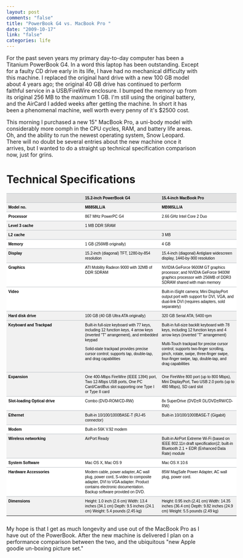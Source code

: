 ```yaml
--- 
layout: post
comments: "false"
title: "PowerBook G4 vs. MacBook Pro "
date: "2009-10-17"
link: "false"
categories: life
---
```

For the past seven years my primary day-to-day computer has been a Titanium PowerBook G4. In a word this laptop has been outstanding. Except for a faulty CD drive early in its life, I have had no mechanical difficulty with this machine. I replaced the original hard drive with a new 100 GB model about 4 years ago; the original 40 GB drive has continued to perform faithful service in a USB/FireWire enclosure. I bumped the memory up from its original 256 MB to the maximum 1 GB. I'm still using the original battery, and the AirCard I added weeks after getting the machine. In short it has been a phenomenal machine, well worth every penny of it's $2500 cost.

This morning I purchased a new 15" MacBook Pro, a uni-body model with considerably more oomph in the CPU cycles, RAM, and battery life areas. Oh, and the ability to run the newest operating system, Snow Leopard. There will no doubt be several entries about the new machine once it arrives, but I wanted to do a straight up technical specification comparison now, just for grins.
# Technical Specifications
<table style="font: normal normal normal 10px/normal 'Lucida Grande', Geneva, Verdana, Arial, sans-serif; color: #000000; font-size: 10px; line-height: 13px; table-layout: fixed; width: 600px; margin-bottom: 25px;" border="0" cellspacing="1" cellpadding="4" width="500" bgcolor="#a1a5a9">
<tbody>
<tr>
<td style="font: normal normal normal 10px/normal 'Lucida Grande', Geneva, Verdana, Arial, sans-serif; color: #000000; font-size: 10px; line-height: 13px; padding-top: 5px; padding-right: 5px; padding-bottom: 5px; padding-left: 5px; vertical-align: top; text-align: left; border-top-width: 1px; border-top-style: solid; border-top-color: #bdc2c6; " bgcolor="#e2e2e2"><strong> </strong></td>
<td style="font: normal normal normal 10px/normal 'Lucida Grande', Geneva, Verdana, Arial, sans-serif; color: #000000; font-size: 10px; line-height: 13px; padding-top: 5px; padding-right: 5px; padding-bottom: 5px; padding-left: 5px; vertical-align: top; text-align: left; border-top-width: 1px; border-top-style: solid; border-top-color: #bdc2c6; " bgcolor="#e2e2e2"><strong>15.2-inch PowerBook G4</strong></td>
<td style="font: normal normal normal 10px/normal 'Lucida Grande', Geneva, Verdana, Arial, sans-serif; color: #000000; font-size: 10px; line-height: 13px; padding-top: 5px; padding-right: 5px; padding-bottom: 5px; padding-left: 5px; vertical-align: top; text-align: left; border-top-width: 1px; border-top-style: solid; border-top-color: #bdc2c6; " bgcolor="#e2e2e2"><strong>15.4-inch MacBook Pro</strong></td>
</tr>
<tr align="LEFT" valign="TOP" bgcolor="#f1f1f1">
<td style="font: normal normal normal 10px/normal 'Lucida Grande', Geneva, Verdana, Arial, sans-serif; color: #000000; font-size: 10px; line-height: 13px; padding-top: 5px; padding-right: 5px; padding-bottom: 5px; padding-left: 5px; vertical-align: top; text-align: left; border-top-width: 1px; border-top-style: solid; border-top-color: #bdc2c6; " width="190"><strong>Model no.</strong></td>
<td style="font: normal normal normal 10px/normal 'Lucida Grande', Geneva, Verdana, Arial, sans-serif; color: #000000; font-size: 10px; line-height: 13px; padding-top: 5px; padding-right: 5px; padding-bottom: 5px; padding-left: 5px; vertical-align: top; text-align: left; border-top-width: 1px; border-top-style: solid; border-top-color: #bdc2c6; " width="190"><strong>M8858LL/A</strong></td>
<td style="font: normal normal normal 10px/normal 'Lucida Grande', Geneva, Verdana, Arial, sans-serif; color: #000000; font-size: 10px; line-height: 13px; padding-top: 5px; padding-right: 5px; padding-bottom: 5px; padding-left: 5px; vertical-align: top; text-align: left; border-top-width: 1px; border-top-style: solid; border-top-color: #bdc2c6; " width="190"><strong>MB985LL/A</strong></td>
</tr>
<tr align="LEFT" valign="TOP" bgcolor="#ffffff">
<td style="font: normal normal normal 10px/normal 'Lucida Grande', Geneva, Verdana, Arial, sans-serif; color: #000000; font-size: 10px; line-height: 13px; padding-top: 5px; padding-right: 5px; padding-bottom: 5px; padding-left: 5px; vertical-align: top; text-align: left; border-top-width: 1px; border-top-style: solid; border-top-color: #bdc2c6; "><strong>Processor</strong></td>
<td style="font: normal normal normal 10px/normal 'Lucida Grande', Geneva, Verdana, Arial, sans-serif; color: #000000; font-size: 10px; line-height: 13px; padding-top: 5px; padding-right: 5px; padding-bottom: 5px; padding-left: 5px; vertical-align: top; text-align: left; border-top-width: 1px; border-top-style: solid; border-top-color: #bdc2c6; ">867 MHz PowerPC G4</td>
<td style="font: normal normal normal 10px/normal 'Lucida Grande', Geneva, Verdana, Arial, sans-serif; color: #000000; font-size: 10px; line-height: 13px; padding-top: 5px; padding-right: 5px; padding-bottom: 5px; padding-left: 5px; vertical-align: top; text-align: left; border-top-width: 1px; border-top-style: solid; border-top-color: #bdc2c6; ">2.66 GHz Intel Core 2 Duo</td>
</tr>
<tr align="LEFT" valign="TOP" bgcolor="#f1f1f1">
<td style="font: normal normal normal 10px/normal 'Lucida Grande', Geneva, Verdana, Arial, sans-serif; color: #000000; font-size: 10px; line-height: 13px; padding-top: 5px; padding-right: 5px; padding-bottom: 5px; padding-left: 5px; vertical-align: top; text-align: left; border-top-width: 1px; border-top-style: solid; border-top-color: #bdc2c6; "><strong>Level 3 cache</strong></td>
<td style="font: normal normal normal 10px/normal 'Lucida Grande', Geneva, Verdana, Arial, sans-serif; color: #000000; font-size: 10px; line-height: 13px; padding-top: 5px; padding-right: 5px; padding-bottom: 5px; padding-left: 5px; vertical-align: top; text-align: left; border-top-width: 1px; border-top-style: solid; border-top-color: #bdc2c6; ">1 MB DDR SRAM</td>
<td style="font: normal normal normal 10px/normal 'Lucida Grande', Geneva, Verdana, Arial, sans-serif; color: #000000; font-size: 10px; line-height: 13px; padding-top: 5px; padding-right: 5px; padding-bottom: 5px; padding-left: 5px; vertical-align: top; text-align: left; border-top-width: 1px; border-top-style: solid; border-top-color: #bdc2c6; "></td>
</tr>
<tr align="LEFT" valign="TOP" bgcolor="#f1f1f1">
<td style="font: normal normal normal 10px/normal 'Lucida Grande', Geneva, Verdana, Arial, sans-serif; color: #000000; font-size: 10px; line-height: 13px; padding-top: 5px; padding-right: 5px; padding-bottom: 5px; padding-left: 5px; vertical-align: top; text-align: left; border-top-width: 1px; border-top-style: solid; border-top-color: #bdc2c6; "><strong>L2 cache</strong></td>
<td style="font: normal normal normal 10px/normal 'Lucida Grande', Geneva, Verdana, Arial, sans-serif; color: #000000; font-size: 10px; line-height: 13px; padding-top: 5px; padding-right: 5px; padding-bottom: 5px; padding-left: 5px; vertical-align: top; text-align: left; border-top-width: 1px; border-top-style: solid; border-top-color: #bdc2c6; "></td>
<td style="font: normal normal normal 10px/normal 'Lucida Grande', Geneva, Verdana, Arial, sans-serif; color: #000000; font-size: 10px; line-height: 13px; padding-top: 5px; padding-right: 5px; padding-bottom: 5px; padding-left: 5px; vertical-align: top; text-align: left; border-top-width: 1px; border-top-style: solid; border-top-color: #bdc2c6; ">3 MB</td>
</tr>
<tr align="LEFT" valign="TOP" bgcolor="#ffffff">
<td style="font: normal normal normal 10px/normal 'Lucida Grande', Geneva, Verdana, Arial, sans-serif; color: #000000; font-size: 10px; line-height: 13px; padding-top: 5px; padding-right: 5px; padding-bottom: 5px; padding-left: 5px; vertical-align: top; text-align: left; border-top-width: 1px; border-top-style: solid; border-top-color: #bdc2c6; "><strong>Memory</strong></td>
<td style="font: normal normal normal 10px/normal 'Lucida Grande', Geneva, Verdana, Arial, sans-serif; color: #000000; font-size: 10px; line-height: 13px; padding-top: 5px; padding-right: 5px; padding-bottom: 5px; padding-left: 5px; vertical-align: top; text-align: left; border-top-width: 1px; border-top-style: solid; border-top-color: #bdc2c6; ">1 GB (256MB originally)</td>
<td style="font: normal normal normal 10px/normal 'Lucida Grande', Geneva, Verdana, Arial, sans-serif; color: #000000; font-size: 10px; line-height: 13px; padding-top: 5px; padding-right: 5px; padding-bottom: 5px; padding-left: 5px; vertical-align: top; text-align: left; border-top-width: 1px; border-top-style: solid; border-top-color: #bdc2c6; ">4 GB</td>
</tr>
<tr align="LEFT" valign="TOP" bgcolor="#f1f1f1">
<td style="font: normal normal normal 10px/normal 'Lucida Grande', Geneva, Verdana, Arial, sans-serif; color: #000000; font-size: 10px; line-height: 13px; padding-top: 5px; padding-right: 5px; padding-bottom: 5px; padding-left: 5px; vertical-align: top; text-align: left; border-top-width: 1px; border-top-style: solid; border-top-color: #bdc2c6; " width="190"><strong>Display</strong></td>
<td style="font: normal normal normal 10px/normal 'Lucida Grande', Geneva, Verdana, Arial, sans-serif; color: #000000; font-size: 10px; line-height: 13px; padding-top: 5px; padding-right: 5px; padding-bottom: 5px; padding-left: 5px; vertical-align: top; text-align: left; border-top-width: 1px; border-top-style: solid; border-top-color: #bdc2c6; ">15.2-inch (diagonal) TFT, 1280-by-854 resolution</td>
<td style="font: normal normal normal 10px/normal 'Lucida Grande', Geneva, Verdana, Arial, sans-serif; color: #000000; font-size: 10px; line-height: 13px; padding-top: 5px; padding-right: 5px; padding-bottom: 5px; padding-left: 5px; vertical-align: top; text-align: left; border-top-width: 1px; border-top-style: solid; border-top-color: #bdc2c6; ">15.4-inch (diagonal) Antiglare widescreen display, 1440-by-900 resolution</td>
</tr>
<tr align="LEFT" valign="TOP" bgcolor="#ffffff">
<td style="font: normal normal normal 10px/normal 'Lucida Grande', Geneva, Verdana, Arial, sans-serif; color: #000000; font-size: 10px; line-height: 13px; padding-top: 5px; padding-right: 5px; padding-bottom: 5px; padding-left: 5px; vertical-align: top; text-align: left; border-top-width: 1px; border-top-style: solid; border-top-color: #bdc2c6; " width="190"><strong>Graphics</strong></td>
<td style="font: normal normal normal 10px/normal 'Lucida Grande', Geneva, Verdana, Arial, sans-serif; color: #000000; font-size: 10px; line-height: 13px; padding-top: 5px; padding-right: 5px; padding-bottom: 5px; padding-left: 5px; vertical-align: top; text-align: left; border-top-width: 1px; border-top-style: solid; border-top-color: #bdc2c6; ">ATI Mobility Radeon 9000 with 32MB of DDR SDRAM</td>
<td style="font: normal normal normal 10px/normal 'Lucida Grande', Geneva, Verdana, Arial, sans-serif; color: #000000; font-size: 10px; line-height: 13px; padding-top: 5px; padding-right: 5px; padding-bottom: 5px; padding-left: 5px; vertical-align: top; text-align: left; border-top-width: 1px; border-top-style: solid; border-top-color: #bdc2c6; ">NVIDIA GeForce 9600M GT graphics processor; and NVIDIA GeForce 9400M graphics processor with 256MB of DDR3 SDRAM shared with main memory</td>
</tr>
<tr align="LEFT" valign="TOP" bgcolor="#ffffff">
<td style="font: normal normal normal 10px/normal 'Lucida Grande', Geneva, Verdana, Arial, sans-serif; color: #000000; font-size: 10px; line-height: 13px; padding-top: 5px; padding-right: 5px; padding-bottom: 5px; padding-left: 5px; vertical-align: top; text-align: left; border-top-width: 1px; border-top-style: solid; border-top-color: #bdc2c6; " width="190"><strong>Video</strong></td>
<td style="font: normal normal normal 10px/normal 'Lucida Grande', Geneva, Verdana, Arial, sans-serif; color: #000000; font-size: 10px; line-height: 13px; padding-top: 5px; padding-right: 5px; padding-bottom: 5px; padding-left: 5px; vertical-align: top; text-align: left; border-top-width: 1px; border-top-style: solid; border-top-color: #bdc2c6; "></td>
<td style="font: normal normal normal 10px/normal 'Lucida Grande', Geneva, Verdana, Arial, sans-serif; color: #000000; font-size: 10px; line-height: 13px; padding-top: 5px; padding-right: 5px; padding-bottom: 5px; padding-left: 5px; vertical-align: top; text-align: left; border-top-width: 1px; border-top-style: solid; border-top-color: #bdc2c6; ">Built-in iSight camera; Mini DisplayPort output port with support for DVI, VGA, and dual-link DVI (requires adapters, sold separately)</td>
</tr>
<tr align="LEFT" valign="TOP" bgcolor="#f1f1f1">
<td style="font: normal normal normal 10px/normal 'Lucida Grande', Geneva, Verdana, Arial, sans-serif; color: #000000; font-size: 10px; line-height: 13px; padding-top: 5px; padding-right: 5px; padding-bottom: 5px; padding-left: 5px; vertical-align: top; text-align: left; border-top-width: 1px; border-top-style: solid; border-top-color: #bdc2c6; " width="190"><strong>Hard disk drive</strong></td>
<td style="font: normal normal normal 10px/normal 'Lucida Grande', Geneva, Verdana, Arial, sans-serif; color: #000000; font-size: 10px; line-height: 13px; padding-top: 5px; padding-right: 5px; padding-bottom: 5px; padding-left: 5px; vertical-align: top; text-align: left; border-top-width: 1px; border-top-style: solid; border-top-color: #bdc2c6; ">100 GB (40 GB Ultra ATA originally)</td>
<td style="font: normal normal normal 10px/normal 'Lucida Grande', Geneva, Verdana, Arial, sans-serif; color: #000000; font-size: 10px; line-height: 13px; padding-top: 5px; padding-right: 5px; padding-bottom: 5px; padding-left: 5px; vertical-align: top; text-align: left; border-top-width: 1px; border-top-style: solid; border-top-color: #bdc2c6; ">320 GB Serial ATA; 5400 rpm</td>
</tr>
<tr align="LEFT" valign="TOP" bgcolor="#f1f1f1">
<td style="font: normal normal normal 10px/normal 'Lucida Grande', Geneva, Verdana, Arial, sans-serif; color: #000000; font-size: 10px; line-height: 13px; padding-top: 5px; padding-right: 5px; padding-bottom: 5px; padding-left: 5px; vertical-align: top; text-align: left; border-top-width: 1px; border-top-style: solid; border-top-color: #bdc2c6; " width="190"><strong>Keyboard and Trackpad</strong></td>
<td style="font: normal normal normal 10px/normal 'Lucida Grande', Geneva, Verdana, Arial, sans-serif; color: #000000; font-size: 10px; line-height: 13px; padding-top: 5px; padding-right: 5px; padding-bottom: 5px; padding-left: 5px; vertical-align: top; text-align: left; border-top-width: 1px; border-top-style: solid; border-top-color: #bdc2c6; ">Built-in full-size keyboard with 77 keys, including 12 function keys, 4 arrow keys (inverted "T" arrangement), and embedded keypad

Solid-state trackpad provides precise cursor control; supports tap, double-tap, and drag capabilities</td>
<td style="font: normal normal normal 10px/normal 'Lucida Grande', Geneva, Verdana, Arial, sans-serif; color: #000000; font-size: 10px; line-height: 13px; padding-top: 5px; padding-right: 5px; padding-bottom: 5px; padding-left: 5px; vertical-align: top; text-align: left; border-top-width: 1px; border-top-style: solid; border-top-color: #bdc2c6; ">Built-in full-size backlit keyboard with 78 keys, including 12 function keys and 4 arrow keys (inverted “T” arrangement)

Multi-Touch trackpad for precise cursor control; supports two-finger scrolling, pinch, rotate, swipe, three-finger swipe, four-finger swipe, tap, double-tap, and drag capabilities</td>
</tr>
<tr align="LEFT" valign="TOP" bgcolor="#f1f1f1">
<td style="font: normal normal normal 10px/normal 'Lucida Grande', Geneva, Verdana, Arial, sans-serif; color: #000000; font-size: 10px; line-height: 13px; padding-top: 5px; padding-right: 5px; padding-bottom: 5px; padding-left: 5px; vertical-align: top; text-align: left; border-top-width: 1px; border-top-style: solid; border-top-color: #bdc2c6; " width="190"><strong>Expansion</strong></td>
<td style="font: normal normal normal 10px/normal 'Lucida Grande', Geneva, Verdana, Arial, sans-serif; color: #000000; font-size: 10px; line-height: 13px; padding-top: 5px; padding-right: 5px; padding-bottom: 5px; padding-left: 5px; vertical-align: top; text-align: left; border-top-width: 1px; border-top-style: solid; border-top-color: #bdc2c6; ">One 400-Mbps FireWire (IEEE 1394) port, Two 12-Mbps USB ports, One PC Card/CardBus slot supporting one Type I or Type II card</td>
<td style="font: normal normal normal 10px/normal 'Lucida Grande', Geneva, Verdana, Arial, sans-serif; color: #000000; font-size: 10px; line-height: 13px; padding-top: 5px; padding-right: 5px; padding-bottom: 5px; padding-left: 5px; vertical-align: top; text-align: left; border-top-width: 1px; border-top-style: solid; border-top-color: #bdc2c6; ">One FireWire 800 port (up to 800 Mbps), Mini DisplayPort, Two USB 2.0 ports (up to 480 Mbps), SD card slot</td>
</tr>
<tr align="LEFT" valign="TOP" bgcolor="#ffffff">
<td style="font: normal normal normal 10px/normal 'Lucida Grande', Geneva, Verdana, Arial, sans-serif; color: #000000; font-size: 10px; line-height: 13px; padding-top: 5px; padding-right: 5px; padding-bottom: 5px; padding-left: 5px; vertical-align: top; text-align: left; border-top-width: 1px; border-top-style: solid; border-top-color: #bdc2c6; "><strong>Slot-loading Optical drive</strong></td>
<td style="font: normal normal normal 10px/normal 'Lucida Grande', Geneva, Verdana, Arial, sans-serif; color: #000000; font-size: 10px; line-height: 13px; padding-top: 5px; padding-right: 5px; padding-bottom: 5px; padding-left: 5px; vertical-align: top; text-align: left; border-top-width: 1px; border-top-style: solid; border-top-color: #bdc2c6; ">Combo (DVD-ROM/CD-RW)</td>
<td style="font: normal normal normal 10px/normal 'Lucida Grande', Geneva, Verdana, Arial, sans-serif; color: #000000; font-size: 10px; line-height: 13px; padding-top: 5px; padding-right: 5px; padding-bottom: 5px; padding-left: 5px; vertical-align: top; text-align: left; border-top-width: 1px; border-top-style: solid; border-top-color: #bdc2c6; ">8x SuperDrive (DVD±R DL/DVD±RW/CD-RW)</td>
</tr>
<tr align="LEFT" valign="TOP" bgcolor="#f1f1f1">
<td style="font: normal normal normal 10px/normal 'Lucida Grande', Geneva, Verdana, Arial, sans-serif; color: #000000; font-size: 10px; line-height: 13px; padding-top: 5px; padding-right: 5px; padding-bottom: 5px; padding-left: 5px; vertical-align: top; text-align: left; border-top-width: 1px; border-top-style: solid; border-top-color: #bdc2c6; "><strong>Ethernet</strong></td>
<td style="font: normal normal normal 10px/normal 'Lucida Grande', Geneva, Verdana, Arial, sans-serif; color: #000000; font-size: 10px; line-height: 13px; padding-top: 5px; padding-right: 5px; padding-bottom: 5px; padding-left: 5px; vertical-align: top; text-align: left; border-top-width: 1px; border-top-style: solid; border-top-color: #bdc2c6; ">Built-in 10/100/1000BASE-T (RJ-45 connector)</td>
<td style="font: normal normal normal 10px/normal 'Lucida Grande', Geneva, Verdana, Arial, sans-serif; color: #000000; font-size: 10px; line-height: 13px; padding-top: 5px; padding-right: 5px; padding-bottom: 5px; padding-left: 5px; vertical-align: top; text-align: left; border-top-width: 1px; border-top-style: solid; border-top-color: #bdc2c6; ">Built-in 10/100/1000BASE-T (Gigabit)</td>
</tr>
<tr align="LEFT" valign="TOP" bgcolor="#ffffff">
<td style="font: normal normal normal 10px/normal 'Lucida Grande', Geneva, Verdana, Arial, sans-serif; color: #000000; font-size: 10px; line-height: 13px; padding-top: 5px; padding-right: 5px; padding-bottom: 5px; padding-left: 5px; vertical-align: top; text-align: left; border-top-width: 1px; border-top-style: solid; border-top-color: #bdc2c6; " width="190"><strong>Modem</strong></td>
<td style="font: normal normal normal 10px/normal 'Lucida Grande', Geneva, Verdana, Arial, sans-serif; color: #000000; font-size: 10px; line-height: 13px; padding-top: 5px; padding-right: 5px; padding-bottom: 5px; padding-left: 5px; vertical-align: top; text-align: left; border-top-width: 1px; border-top-style: solid; border-top-color: #bdc2c6; ">Built-in 56K V.92 modem</td>
<td style="font: normal normal normal 10px/normal 'Lucida Grande', Geneva, Verdana, Arial, sans-serif; color: #000000; font-size: 10px; line-height: 13px; padding-top: 5px; padding-right: 5px; padding-bottom: 5px; padding-left: 5px; vertical-align: top; text-align: left; border-top-width: 1px; border-top-style: solid; border-top-color: #bdc2c6; "></td>
</tr>
<tr align="LEFT" valign="TOP" bgcolor="#f1f1f1">
<td style="font: normal normal normal 10px/normal 'Lucida Grande', Geneva, Verdana, Arial, sans-serif; color: #000000; font-size: 10px; line-height: 13px; padding-top: 5px; padding-right: 5px; padding-bottom: 5px; padding-left: 5px; vertical-align: top; text-align: left; border-top-width: 1px; border-top-style: solid; border-top-color: #bdc2c6; " width="190"><strong>Wireless networking</strong></td>
<td style="font: normal normal normal 10px/normal 'Lucida Grande', Geneva, Verdana, Arial, sans-serif; color: #000000; font-size: 10px; line-height: 13px; padding-top: 5px; padding-right: 5px; padding-bottom: 5px; padding-left: 5px; vertical-align: top; text-align: left; border-top-width: 1px; border-top-style: solid; border-top-color: #bdc2c6; ">AirPort Ready</td>
<td style="font: normal normal normal 10px/normal 'Lucida Grande', Geneva, Verdana, Arial, sans-serif; color: #000000; font-size: 10px; line-height: 13px; padding-top: 5px; padding-right: 5px; padding-bottom: 5px; padding-left: 5px; vertical-align: top; text-align: left; border-top-width: 1px; border-top-style: solid; border-top-color: #bdc2c6; ">Built-in AirPort Extreme Wi-Fi (based on IEEE 802.11n draft specification)2; built-in Bluetooth 2.1 + EDR (Enhanced Data Rate) module</td>
</tr>
<tr align="LEFT" valign="TOP" bgcolor="#ffffff">
<td style="font: normal normal normal 10px/normal 'Lucida Grande', Geneva, Verdana, Arial, sans-serif; color: #000000; font-size: 10px; line-height: 13px; padding-top: 5px; padding-right: 5px; padding-bottom: 5px; padding-left: 5px; vertical-align: top; text-align: left; border-top-width: 1px; border-top-style: solid; border-top-color: #bdc2c6; "><strong>System Software</strong></td>
<td style="font: normal normal normal 10px/normal 'Lucida Grande', Geneva, Verdana, Arial, sans-serif; color: #000000; font-size: 10px; line-height: 13px; padding-top: 5px; padding-right: 5px; padding-bottom: 5px; padding-left: 5px; vertical-align: top; text-align: left; border-top-width: 1px; border-top-style: solid; border-top-color: #bdc2c6; ">Mac OS X, Mac OS 9</td>
<td style="font: normal normal normal 10px/normal 'Lucida Grande', Geneva, Verdana, Arial, sans-serif; color: #000000; font-size: 10px; line-height: 13px; padding-top: 5px; padding-right: 5px; padding-bottom: 5px; padding-left: 5px; vertical-align: top; text-align: left; border-top-width: 1px; border-top-style: solid; border-top-color: #bdc2c6; ">Mac OS X 10.6</td>
</tr>
<tr align="LEFT" valign="TOP" bgcolor="#ffffff">
<td style="font: normal normal normal 10px/normal 'Lucida Grande', Geneva, Verdana, Arial, sans-serif; color: #000000; font-size: 10px; line-height: 13px; padding-top: 5px; padding-right: 5px; padding-bottom: 5px; padding-left: 5px; vertical-align: top; text-align: left; border-top-width: 1px; border-top-style: solid; border-top-color: #bdc2c6; "><strong>Hardware Accessories</strong></td>
<td style="font: normal normal normal 10px/normal 'Lucida Grande', Geneva, Verdana, Arial, sans-serif; color: #000000; font-size: 10px; line-height: 13px; padding-top: 5px; padding-right: 5px; padding-bottom: 5px; padding-left: 5px; vertical-align: top; text-align: left; border-top-width: 1px; border-top-style: solid; border-top-color: #bdc2c6; ">Modem cable, power adapter, AC wall plug, power cord, S-video to composite adapter, DVI to VGA adapter.
Product contains electronic documentation. Backup software provided on DVD.</td>
<td style="font: normal normal normal 10px/normal 'Lucida Grande', Geneva, Verdana, Arial, sans-serif; color: #000000; font-size: 10px; line-height: 13px; padding-top: 5px; padding-right: 5px; padding-bottom: 5px; padding-left: 5px; vertical-align: top; text-align: left; border-top-width: 1px; border-top-style: solid; border-top-color: #bdc2c6; ">85W MagSafe Power Adapter, AC wall plug, power cord.</td>
</tr>
<tr align="LEFT" valign="TOP" bgcolor="#f1f1f1">
<td style="font: normal normal normal 10px/normal 'Lucida Grande', Geneva, Verdana, Arial, sans-serif; color: #000000; font-size: 10px; line-height: 13px; padding-top: 5px; padding-right: 5px; padding-bottom: 5px; padding-left: 5px; vertical-align: top; text-align: left; border-top-width: 1px; border-top-style: solid; border-top-color: #bdc2c6; "><strong>Dimensions</strong></td>
<td style="font: normal normal normal 10px/normal 'Lucida Grande', Geneva, Verdana, Arial, sans-serif; color: #000000; font-size: 10px; line-height: 13px; padding-top: 5px; padding-right: 5px; padding-bottom: 5px; padding-left: 5px; vertical-align: top; text-align: left; border-top-width: 1px; border-top-style: solid; border-top-color: #bdc2c6; ">Height: 1.0 inch (2.6 cm)
Width: 13.4 inches (34.1 cm)
Depth: 9.5 inches (24.1 cm)
Weight: 5.4 pounds (2.45 kg)</td>
<td style="font: normal normal normal 10px/normal 'Lucida Grande', Geneva, Verdana, Arial, sans-serif; color: #000000; font-size: 10px; line-height: 13px; padding-top: 5px; padding-right: 5px; padding-bottom: 5px; padding-left: 5px; vertical-align: top; text-align: left; border-top-width: 1px; border-top-style: solid; border-top-color: #bdc2c6; ">Height: 0.95 inch (2.41 cm)
Width: 14.35 inches (36.4 cm)
Depth: 9.82 inches (24.9 cm)
Weight: 5.5 pounds (2.49 kg)</td>
</tr>
</tbody></table>
My hope is that I get as much longevity and use out of the MacBook Pro as I have out of the PowerBook. After the new machine is delivered I plan on a performance comparison between the two, and the ubiquitous "new Apple goodie un-boxing picture set."
